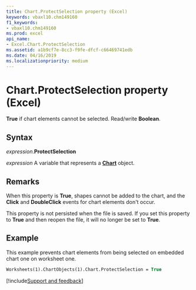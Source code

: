 ```yaml
---
title: Chart.ProtectSelection property (Excel)
keywords: vbaxl10.chm149160
f1_keywords:
- vbaxl10.chm149160
ms.prod: excel
api_name:
- Excel.Chart.ProtectSelection
ms.assetid: a1b9cf7e-8cc3-f9fe-dfcf-c66469741edb
ms.date: 04/16/2019
ms.localizationpriority: medium
---
```



# Chart.ProtectSelection property (Excel)

**True** if chart elements cannot be selected. Read/write **Boolean**.


## Syntax

_expression_.**ProtectSelection**

_expression_ A variable that represents a **[Chart](Excel.Chart(object).md)** object.


## Remarks

When this property is **True**, shapes cannot be added to the chart, and the **Click** and **DoubleClick** events for chart elements don't occur.

This property is not persisted when the file is saved. If you set this property to **True** and then reopen the file, it will no longer be set to **True**.


## Example

This example prevents chart elements from being selected on embedded chart one on worksheet one.

```vb
Worksheets(1).ChartObjects(1).Chart.ProtectSelection = True
```




[!include[Support and feedback](~/includes/feedback-boilerplate.md)]